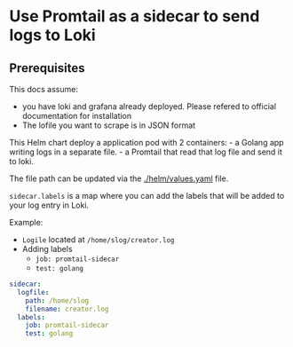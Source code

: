 # Use Promtail as a sidecar to send logs to Loki

## Prerequisites

This docs assume:
 - you have loki and grafana already deployed. Please refered to official documentation for installation
 - The lofile you want to scrape is in JSON format

This Helm chart deploy a application pod with 2 containers:
    - a Golang app writing logs in a separate file.
    - a Promtail that read that log file and send it to loki.

The file path can be updated via the [./helm/values.yaml](./helm/values.yaml) file.

`sidecar.labels` is a map where you can add the labels that will be added to your log entry in Loki.

Example:

- `Logile` located at `/home/slog/creator.log`
- Adding labels
    - `job: promtail-sidecar`
    - `test: golang`
```yaml
sidecar:
  logfile:
    path: /home/slog
    filename: creator.log
  labels:
    job: promtail-sidecar
    test: golang
```

